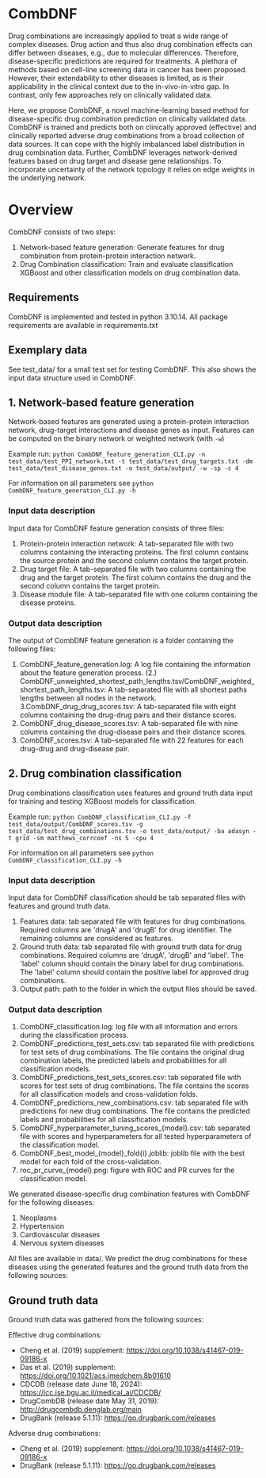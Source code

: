 # CombDNF

Drug combinations are increasingly applied to treat a wide range of complex diseases. Drug action and thus also drug combination effects can differ between diseases, e.g., due to molecular differences. Therefore, disease-specific predictions are required for treatments. A plethora of methods based on cell-line screening data in cancer has been proposed. However, their extendability to other diseases is limited, as is their applicability in the clinical context due to the in-vivo-in-vitro gap. In contrast, only few approaches rely on clinically validated data.

Here, we propose CombDNF, a novel machine-learning based method for disease-specific drug combination prediction on clinically validated data. CombDNF is trained and predicts both on clinically approved (effective) and clinically reported adverse drug combinations from a broad collection of data sources. It can cope with the highly imbalanced label distribution in drug combination data. Further, CombDNF leverages network-derived features based on drug target and disease gene relationships. To incorporate uncertainty of the network topology it relies on edge weights in the underlying network.


# Overview

CombDNF consists of two steps:
1. Network-based feature generation: Generate features for drug combination from protein-protein interaction network.
2. Drug Combination classification: Train and evaluate classification XGBoost and other classification models on drug combination data.

## Requirements

CombDNF is implemented and tested in python 3.10.14. All package requirements are available in requirements.txt

## Exemplary data
See test_data/ for a small test set for testing CombDNF. This also shows the input data structure used in CombDNF.

## 1. Network-based feature generation
Network-based features are generated using a protein-protein interaction network, drug-target interactions and disease genes as input. Features can be computed on the binary network or weighted network (with ```-w```)

Example run:
```python CombDNF_feature_generation_CLI.py -n test_data/test_PPI_network.txt -t test_data/test_drug_targets.txt -dm test_data/test_disease_genes.txt -o test_data/output/ -w -sp -c 4```

For information on all parameters see
```python CombDNF_feature_generation_CLI.py -h```

### Input data description
Input data for CombDNF feature generation consists of three files:
1. Protein-protein interaction network: A tab-separated file with two columns containing the interacting proteins. The first column contains the source protein and the second column contains the target protein.
2. Drug target file: A tab-separated file with two columns containing the drug and the target protein. The first column contains the drug and the second column contains the target protein.
3. Disease module file: A tab-separated file with one column containing the disease proteins.

### Output data description
The output of CombDNF feature generation is a folder containing the following files:
1. CombDNF_feature_generation.log: A log file containing the information about the feature generation process.
(2.) CombDNF_unweighted_shortest_path_lengths.tsv/CombDNF_weighted_shortest_path_lengths.tsv: A tab-separated file with all shortest paths lengths between all nodes in the network.
3.CombDNF_drug_drug_scores.tsv: A tab-separated file with eight columns containing the drug-drug pairs and their distance scores.
4. CombDNF_drug_disease_scores.tsv: A tab-separated file with nine columns containing the drug-disease pairs and their distance scores.
5. CombDNF_scores.tsv: A tab-separated file with 22 features for each drug-drug and drug-disease pair.

## 2. Drug combination classification
Drug combinations classification uses features and ground truth data input for training and testing XGBoost models for classification.

Example run:
```python CombDNF_classification_CLI.py -f test_data/output/CombDNF_scores.tsv -g test_data/test_drug_combinations.tsv -o test_data/output/ -ba adasyn -t grid -sm matthews_corrcoef -ns 5 -cpu 4```

For information on all parameters see
```python CombDNF_classification_CLI.py -h```


### Input data description
Input data for CombDNF classification should be tab separated files with features and ground truth data.
1. Features data: tab separated file with features for drug combinations. Required columns are 'drugA' and 'drugB' for drug identifier. The remaining columns are considered as features.
2. Ground truth data: tab separated file with ground truth data for drug combinations. Required columns are 'drugA', 'drugB' and 'label'. The 'label' column should contain the binary label for drug combinations. The 'label' column should contain the positive label for approved drug combinations.
3. Output path: path to the folder in which the output files should be saved.

### Output data description
1. CombDNF_classification.log: log file with all information and errors during the classification process.
2. CombDNF_predictions_test_sets.csv: tab separated file with predictions for test sets of drug combinations. The file contains the original drug combination labels, the predicted labels and probabilities for all classification models.
3. CombDNF_predictions_test_sets_scores.csv: tab separated file with scores for test sets of drug combinations. The file contains the scores for all classification models and cross-validation folds.
4. CombDNF_predictions_new_combinations.csv: tab separated file with predictions for new drug combinations. The file contains the predicted labels and probabilities for all classification models.
5. CombDNF_hyperparameter_tuning_scores_{model}.csv: tab separated file with scores and hyperparameters for all tested hyperparameters of the classification model.
6. CombDNF_best_model_{model}_fold{i}.joblib: joblib file with the best model for each fold of the cross-validation.
7. roc_pr_curve_{model}.png: figure with ROC and PR curves for the classification model.


We generated disease-specific drug combination features with CombDNF for the following diseases:

1. Neoplasms
2. Hypertension
3. Cardiovascular diseases
4. Nervous system diseases

All files are available in data/. We predict the drug combinations for these diseases using the generated features and the ground truth data from the following sources:

## Ground truth data

Ground truth data was gathered from the following sources:

Effective drug combinations:
- Cheng et al. (2019) supplement: https://doi.org/10.1038/s41467-019-09186-x
- Das et al. (2019) supplement: https://doi.org/10.1021/acs.jmedchem.8b01610
- CDCDB (release date June 18, 2024): https://icc.ise.bgu.ac.il/medical_ai/CDCDB/
- DrugCombDB (release date May 31, 2019): http://drugcombdb.denglab.org/main
- DrugBank (release 5.1.11): https://go.drugbank.com/releases

Adverse drug combinations:
- Cheng et al. (2019) supplement: https://doi.org/10.1038/s41467-019-09186-x
- DrugBank (release 5.1.11): https://go.drugbank.com/releases



